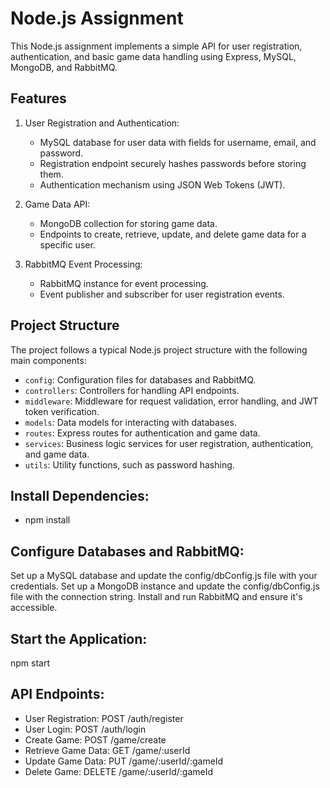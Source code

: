 # Node.js Assignment

This Node.js assignment implements a simple API for user registration, authentication, and basic game data handling using Express, MySQL, MongoDB, and RabbitMQ.

## Features

1. User Registration and Authentication:
   - MySQL database for user data with fields for username, email, and password.
   - Registration endpoint securely hashes passwords before storing them.
   - Authentication mechanism using JSON Web Tokens (JWT).

2. Game Data API:
   - MongoDB collection for storing game data.
   - Endpoints to create, retrieve, update, and delete game data for a specific user.

3. RabbitMQ Event Processing:
   - RabbitMQ instance for event processing.
   - Event publisher and subscriber for user registration events.

## Project Structure

The project follows a typical Node.js project structure with the following main components:

- `config`: Configuration files for databases and RabbitMQ.
- `controllers`: Controllers for handling API endpoints.
- `middleware`: Middleware for request validation, error handling, and JWT token verification.
- `models`: Data models for interacting with databases.
- `routes`: Express routes for authentication and game data.
- `services`: Business logic services for user registration, authentication, and game data.
- `utils`: Utility functions, such as password hashing.

## Install Dependencies:
- npm install

## Configure Databases and RabbitMQ:
Set up a MySQL database and update the config/dbConfig.js file with your credentials.
Set up a MongoDB instance and update the config/dbConfig.js file with the connection string.
Install and run RabbitMQ and ensure it's accessible.

## Start the Application:
npm start

##  API Endpoints:
- User Registration: POST /auth/register
- User Login: POST /auth/login
- Create Game: POST /game/create
- Retrieve Game Data: GET /game/:userId
- Update Game Data: PUT /game/:userId/:gameId
- Delete Game: DELETE /game/:userId/:gameId
